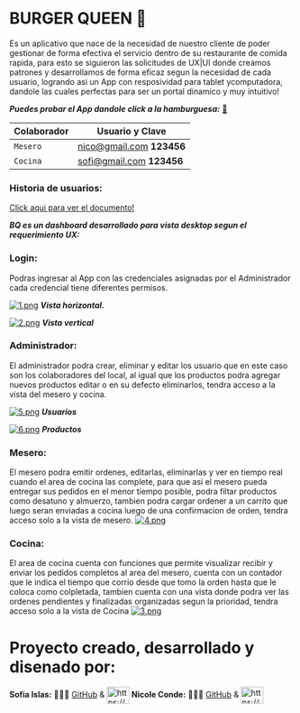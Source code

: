   # BURGER QUEEN 🍔

 Es un aplicativo que nace de la necesidad de nuestro cliente de poder gestionar de forma efectiva el servicio dentro de su restaurante de comida rapida, para esto se siguieron las solicitudes de UX|UI donde creamos patrones y desarrollamos de forma eficaz segun la necesidad de cada usuario, logrando asi un App con resposividad para tablet ycomputadora, dandole las cuales perfectas para ser un portal dinamico y muy intuitivo!

  ***Puedes probar el App dandole click a la hamburguesa:***
  [🍔]( https://dev-003-burger-queen-api-client-dusky.vercel.app/)

|**Colaborador**| **Usuario y Clave**            |
| ------------- | ------------------------------ |
| `Mesero`      | nico@gmail.com **123456**      |
| `Cocina`      | sofi@gmail.com **123456**      |


  ### Historia de usuarios:

[Click aqui para ver el documento!](https://www.canva.com/design/DAFdS76Gd50/vqcRzFwpRma5uqOMISpskA/view?utm_content=DAFdS76Gd50&utm_campaign=designshare&utm_medium=link&utm_source=publishsharelink)

 ***BQ es un dashboard desarrollado para vista desktop segun el requerimiento UX:***
  
  ### Login:
Podras ingresar al App con las credenciales asignadas por el Administrador cada credencial tiene diferentes permisos.

[![1.png](https://i.postimg.cc/0jqL0q4b/1.png)](https://postimg.cc/2b2cCgrD)
***Vista horizontal.***

[![2.png](https://i.postimg.cc/sfmyyw07/2.png)](https://postimg.cc/3WkzFChx)
***Vista vertical***

  ### Administrador:
El administrador podra crear, eliminar y editar los usuario que en este caso son los colaboradores del local, al igual que los productos podra agregar nuevos productos editar o en su defecto eliminarlos, tendra acceso a la vista del mesero y cocina.

[![5.png](https://i.postimg.cc/rswpcb1Z/5.png)](https://postimg.cc/KkCbD0st)
***Usuarios***

[![6.png](https://i.postimg.cc/QxPMGfHS/6.png)](https://postimg.cc/7f34SM1T) 
***Productos***


 ### Mesero:
El mesero podra emitir ordenes, editarlas, eliminarlas y ver en tiempo real cuando el area de cocina las complete, para que asi el mesero pueda entregar sus pedidos en el menor tiempo posible, podra filtar productos como desatuno y almuerzo, tambien podra cargar ordener a un carrito que luego seran enviadas a cocina luego de una confirmacion de orden, tendra acceso solo a la vista de mesero.
[![4.png](https://i.postimg.cc/RZ7xsdfW/4.png)](https://postimg.cc/FYH61jTv)

### Cocina:  
El area de cocina cuenta con funciones que permite visualizar recibir y enviar los pedidos completos al area del mesero, cuenta con un contador que le indica el tiempo que corrio desde que tomo la orden hasta que le coloca como colpletada, tambien cuenta con una vista donde podra ver las ordenes pendientes y finalizadas organizadas segun la prioridad, tendra acceso solo a la vista de Cocina
[![3.png](https://i.postimg.cc/SQPXkSPW/3.png)](https://postimg.cc/3WgrZTYR)


# Proyecto creado, desarrollado y disenado por:
 
**Sofia Islas:**  👩🏻‍💻  [GitHub]( https://github.com/SofiLovelace) & <a href="https://www.linkedin.com/in/sofia-islas-lovelace/" target="blank"><img align="center" src="https://raw.githubusercontent.com/rahuldkjain/github-profile-readme-generator/master/src/images/icons/Social/linked-in-alt.svg" alt="https://www.linkedin.com/in/nicolecondeduque/" height="30" width="40" /></a>
**Nicole Conde:**   👩🏾‍💻  [GitHub](https://github.com/NicoleCondeDuque) & <a href="https://www.linkedin.com/in/nicolecondeduque/" target="blank"><img align="center" src="https://raw.githubusercontent.com/rahuldkjain/github-profile-readme-generator/master/src/images/icons/Social/linked-in-alt.svg" alt="https://www.linkedin.com/in/nicolecondeduque/" height="30" width="40" /></a>

